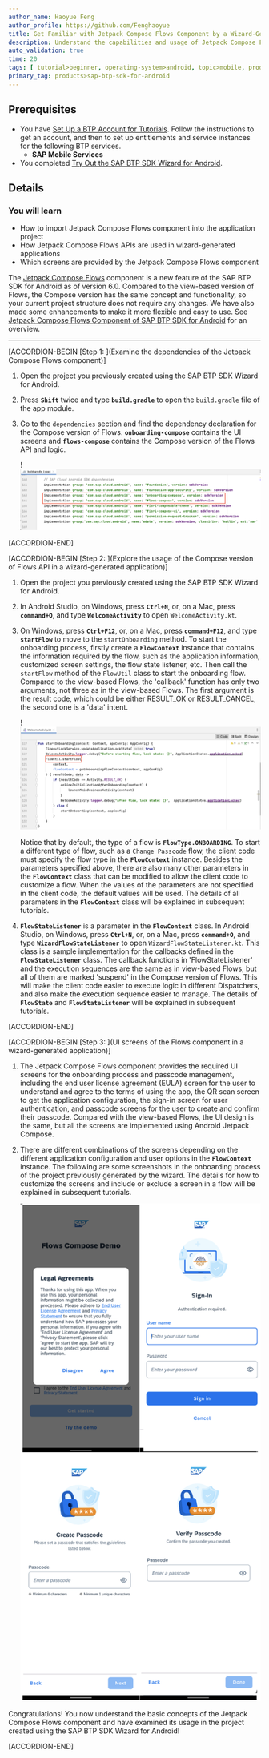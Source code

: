 ```yaml
---
author_name: Haoyue Feng
author_profile: https://github.com/Fenghaoyue
title: Get Familiar with Jetpack Compose Flows Component by a Wizard-Generated Application
description: Understand the capabilities and usage of Jetpack Compose Flows component using the application generated by SAP BTP SDK Wizard for Android.
auto_validation: true
time: 20
tags: [ tutorial>beginner, operating-system>android, topic>mobile, products>sap-business-technology-platform]
primary_tag: products>sap-btp-sdk-for-android
---
```


## Prerequisites
- You have [Set Up a BTP Account for Tutorials](group.btp-setup). Follow the instructions to get an account, and then to set up entitlements and service instances for the following BTP services.
    - **SAP Mobile Services**
- You completed [Try Out the SAP BTP SDK Wizard for Android](sdk-android-wizard-app).

## Details
### You will learn
  - How to import Jetpack Compose Flows component into the application project
  - How Jetpack Compose Flows APIs are used in wizard-generated applications
  - Which screens are provided by the Jetpack Compose Flows component

The [Jetpack Compose Flows](https://help.sap.com/doc/f53c64b93e5140918d676b927a3cd65b/Cloud/en-US/docs-en/guides/features/onboarding/android/compose-flows/Overview.html#introduction) component is a new feature of the SAP BTP SDK for Android as of version 6.0. Compared to the view-based version of Flows, the Compose version has the same concept and functionality, so your current project structure does not require any changes. We have also made some enhancements to make it more flexible and easy to use. See [Jetpack Compose Flows Component of SAP BTP SDK for Android](https://community.sap.com/t5/technology-blogs-by-sap/jetpack-compose-flows-component-of-sap-btp-sdk-for-android/ba-p/13552191) for an overview.

---

[ACCORDION-BEGIN [Step 1: ](Examine the dependencies of the Jetpack Compose Flows component)]

1.  Open the project you previously created using the SAP BTP SDK Wizard for Android.

2.  Press **`Shift`** twice and type **`build.gradle`** to open the `build.gradle` file of the app module.

3.  Go to the `dependencies` section and find the dependency declaration for the Compose version of Flows. **`onboarding-compose`** contains the UI screens and **`flows-compose`** contains the Compose version of the Flows API and logic.

    !![JC app gradle file](app-gradle-file-jc.png)

[ACCORDION-END]

[ACCORDION-BEGIN [Step 2: ](Explore the usage of the Compose version of Flows API in a wizard-generated application)]

1.  Open the project you previously created using the SAP BTP SDK Wizard for Android.

2.  In Android Studio, on Windows, press **`Ctrl+N`**, or, on a Mac, press **`command+O`**, and type **`WelcomeActivity`** to open `WelcomeActivity.kt`.

3.  On Windows, press **`Ctrl+F12`**, or, on a Mac, press **`command+F12`**, and type **`startFlow`** to move to the `startOnboarding` method. To start the onboarding process, firstly create a **`FlowContext`** instance that contains the information required by the flow, such as the application information, customized screen settings, the flow state listener, etc. Then call the `startFlow` method of the `FlowUtil` class to start the onboarding flow. Compared to the view-based Flows, the 'callback' function has only two arguments, not three as in the view-based Flows. The first argument is the result code, which could be either RESULT_OK or RESULT_CANCEL, the second one is a 'data' intent.

    !![JC Flow starting method](flow-starting-JC.png)

    Notice that by default, the type of a flow is **`FlowType.ONBOARDING`**. To start a different type of flow, such as a `Change Passcode` flow, the client code must specify the flow type in the **`FlowContext`** instance. Besides the parameters specified above, there are also many other parameters in the **`FlowContext`** class that can be modified to allow the client code to customize a flow. When the values of the parameters are not specified in the client code, the default values will be used. The details of all parameters in the **`FlowContext`** class will be explained in subsequent tutorials.

4.  **`FlowStateListener`** is a parameter in the **`FlowContext`** class. In Android Studio, on Windows, press **`Ctrl+N`**, or, on a Mac, press **`command+O`**, and type **`WizardFlowStateListener`** to open `WizardFlowStateListener.kt`. This class is a sample implementation for the callbacks defined in the **`FlowStateListener`** class. The callback functions in 'FlowStateListener' and the execution sequences are the same as in view-based Flows, but all of them are marked 'suspend' in the Compose version of Flows. This will make the client code easier to execute logic in different Dispatchers, and also make the execution sequence easier to manage. The details of **`FlowState`** and **`FlowStateListener`** will be explained in subsequent tutorials.

[ACCORDION-END]

[ACCORDION-BEGIN [Step 3: ](UI screens of the Flows component in a wizard-generated application)]

1.  The Jetpack Compose Flows component provides the required UI screens for the onboarding process and passcode management, including the end user license agreement (EULA) screen for the user to understand and agree to the terms of using the app, the  QR scan screen to get the application configuration, the sign-in screen for user authentication, and passcode screens for the user to create and confirm their passcode. Compared with the view-based Flows, the UI design is the same, but all the screens are implemented using Android Jetpack Compose.

2.  There are different combinations of the screens depending on the different application configuration and user options in the **`FlowContext`** instance. The following are some screenshots in the onboarding process of the project previously generated by the wizard. The details for how to customize the screens and include or exclude a screen in a flow will be explained in subsequent tutorials.

    ![Onboarding steps screen](onboarding-screens.png)

Congratulations! You now understand the basic concepts of the Jetpack Compose Flows component and have examined its usage in the project created using the SAP BTP SDK Wizard for Android!

[ACCORDION-END]
